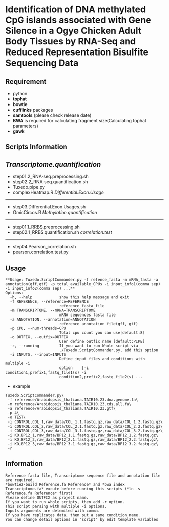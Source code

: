 Identification of DNA methylated CpG islands associated with Gene Silence in a Ogye Chicken Adult Body Tissues by RNA-Seq and Reduced Representation Bisulfite Sequencing Data
=====================

**Requirement**
--------------
- python
- **tophat**
- **bowtie**
- **cufflinks** packages 
- **samtools** (please check release date)
- **BWA** is required for calculating fragment size(Calculating tophat parameters)
- **gawk**


**Scripts Information**
--------------
*Transcriptome.quantification*
--------------
- step01.2_RNA-seq.preprocessing.sh
- step02.2_RNA-seq.quantification.sh
- Tuxedo.pipe.py
- complexHeatmap.R
*Differential.Exon.Usage*
--------------
- step03.Differential.Exon.Usages.sh
- OmicCircos.R
*Methylation.quantification*
--------------
- step01.1_RRBS.preprocessing.sh
- step02.1_RRBS.quantification.sh
*correlation.test*
--------------
- step04.Pearson_correlation.sh
- pearson.correlation.test.py

**Usage**
--------------
```
**Usage: Tuxedo.ScriptCommander.py -f refence_fasta -m mRNA_fasta -a annotation(gff,gtf) -p total_available_CPUs -i input_info1(comma sep) -i input_info2(comma sep) ...**
Options:
  -h, --help            show this help message and exit
  -f REFERENCE, --reference=REFERENCE
                        reference fasta file
  -m TRANSCRIPTOME, --mRNA=TRANSCRIPTOME
                        mRNA sequences fasta file
  -a ANNOTATION, --annotation=ANNOTATION
                        reference annotation file(gff, gtf)
  -p CPU, --num-threads=CPU
                        Total cpu count you can use[default:8]
  -o OUTFIX, --outfix=OUTFIX
                        User define outfix name [default:PIPE]
  -r, --running         If you want to run Whole script via
                        ./Tuxedo.ScriptCommander.py, add this option
  -i INPUTS, --input=INPUTS
                        Define input files and conditions with multiple -i
                        option    [-i condition1,prefix1,fastq_file1(s) -i
                        condition2,prefix2,fastq_file2(s) ...
```
- example
```
Tuxedo.ScriptCommander.py\
 -f reference/Arabidopsis_thaliana.TAIR10.23.dna.genome.fa\
 -m reference/Arabidopsis_thaliana.TAIR10.23.cds.all.fa\
 -a reference/Arabidopsis_thaliana.TAIR10.23.gtf\
 -p 4\
 -o TEST\
 -i CONTROL,COL_1,raw_data/COL_1.1.fastq.gz,raw_data/COL_1.2.fastq.gz\
 -i CONTROL,COL_2,raw_data/COL_2.1.fastq.gz,raw_data/COL_2.2.fastq.gz\
 -i CONTROL,COL_3,raw_data/COL_3.1.fastq.gz,raw_data/COL_3.2.fastq.gz\
 -i KO,BP12_1,raw_data/BP12_1.1.fastq.gz,raw_data/BP12_1.2.fastq.gz\
 -i KO,BP12_2,raw_data/BP12_2.1.fastq.gz,raw_data/BP12_2.2.fastq.gz\
 -i KO,BP12_3,raw_data/BP12_3.1.fastq.gz,raw_data/BP12_3.2.fastq.gz\
 -r
```
Information
--------------
    Reference fasta file, Transcriptome sequence file and annotation file are required.
    *bowtie2-build Reference.fa Reference* and *bwa index Transcriptome.fa* excute before running this scripts (*ln -s Reference.fa Reference* first)
    Please define OUTFIX as project name.
    If you want to run whole scripts, then add -r option.
    This script parsing with multiple -i options.
    Inputs arguments are delemited with comma.
    If you have replicates data, then put a same condition name.
    You can change detail options in "script" by edit template variables
